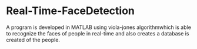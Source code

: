 # Real-Time-FaceDetection
A program is developed in MATLAB using viola-jones algorithmwhich is able to recognize the faces of people in real-time and also creates a database is created of the people.
